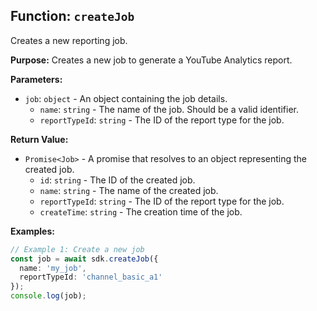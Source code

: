 ## Function: `createJob`

Creates a new reporting job.

**Purpose:**
Creates a new job to generate a YouTube Analytics report.

**Parameters:**

- `job`: `object` - An object containing the job details.
  - `name`: `string` - The name of the job. Should be a valid identifier.
  - `reportTypeId`: `string` - The ID of the report type for the job.

**Return Value:**

- `Promise<Job>` - A promise that resolves to an object representing the created job.
  - `id`: `string` - The ID of the created job.
  - `name`: `string` - The name of the created job.
  - `reportTypeId`: `string` - The ID of the report type for the job.
  - `createTime`: `string` - The creation time of the job.

**Examples:**

```typescript
// Example 1: Create a new job
const job = await sdk.createJob({
  name: 'my_job',
  reportTypeId: 'channel_basic_a1'
});
console.log(job);
```
